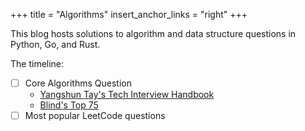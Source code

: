 +++
title = "Algorithms"
insert_anchor_links = "right"
+++

This blog hosts solutions to algorithm and data structure questions in Python, Go, and Rust.

The timeline:

- [ ] Core Algorithms Question
  - [Yangshun Tay's Tech Interview Handbook](https://yangshun.github.io/tech-interview-handbook/algorithms/algorithms-introduction)
  - [Blind's Top 75](https://www.teamblind.com/post/New-Year-Gift---Curated-List-of-Top-75-LeetCode-Questions-to-Save-Your-Time-OaM1orEU)
- [ ] Most popular LeetCode questions
